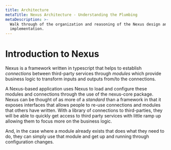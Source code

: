 ```yaml
---
title: Architecture
metaTitle: Nexus Architecture - Understanding the Plumbing
metaDescription: >-
  Walk through of the organization and reasoning of the Nexus design and
  implementation.
---
```


# Introduction to Nexus

Nexus is a framework written in typescript that helps to establish _connections_ between third-party services through _modules_ which provide business logic to transform inputs and outputs from/to the connections.

A Nexus-based application uses Nexus to load and configure these modules and connections through the use of the nexus-core package. Nexus can be thought of as more of a _standard_ than a framework in that it exposes interfaces that allows people to re-use connections and modules that others have written. With a library of connections to third-parties, they will be able to quickly get access to third party services with little ramp up allowing them to focus more on the business logic.

And, in the case where a module already exists that does what they need to do, they can simply use that module and get up and running through configuration changes.



